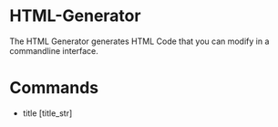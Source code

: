 # HTML-Generator
The HTML Generator generates HTML Code that you can modify in a commandline interface.

# Commands
- title [title_str]
